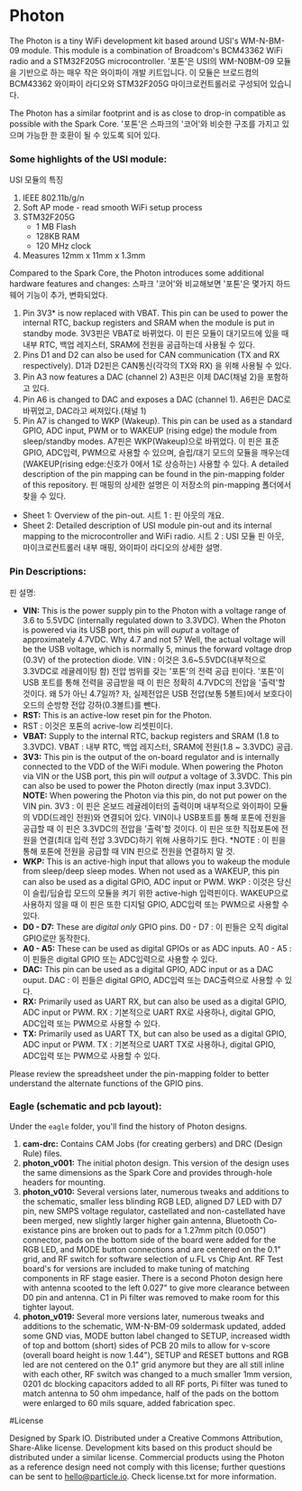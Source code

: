 # Photon

The Photon is a tiny WiFi development kit based around USI's WM-N-BM-09 module. This module is a combination of Broadcom's BCM43362 WiFi radio and a STM32F205G microcontroller.
'포톤'은 USI의 WM-N0BM-09 모듈을 기반으로 하는 매우 작은 와이파이 개발 키트입니다. 이 모듈은 브로드컴의 BCM43362 와이파이 라디오와 STM32F205G 마이크로컨트롤러로 구성되어 있습니다. 

The Photon has a similar footprint and is as close to drop-in compatible as possible with the Spark Core.
'포톤'은 스파크의 '코어'와 비슷한 구조를 가지고 있으며 가능한 한 호환이 될 수 있도록 되어 있다.

### Some highlights of the USI module:
USI 모듈의 특징

 1. IEEE 802.11b/g/n
 2. Soft AP mode - read smooth WiFi setup process
 3. STM32F205G
 	- 1 MB Flash
 	- 128KB RAM
 	- 120 MHz clock
 4. Measures 12mm x 11mm x 1.3mm

Compared to the Spark Core, the Photon introduces some additional hardware features and changes:
스파크 '코어'와 비교해보면 '포톤'은 몇가지 하드웨어 기능이 추가, 변화되었다.  

 1. Pin 3V3* is now replaced with VBAT. This pin can be used to power the internal RTC, backup registers and SRAM when the module is put in standby mode.
3V3핀은 VBAT로 바뀌었다. 이 핀은 모듈이 대기모드에 있을 때 내부 RTC, 백업 레지스터, SRAM에 전원을 공급하는데 사용될 수 있다. 
 2. Pins D1 and D2 can also be used for CAN communication (TX and RX respectively).
D1과 D2핀은 CAN통신(각각의 TX와 RX) 을 위해 사용될 수 있다. 
 3. Pin A3 now features a DAC (channel 2)
A3핀은 이제 DAC(채널 2)을 포함하고 있다.
 4. Pin A6 is changed to DAC and exposes a DAC (channel 1).
A6핀은 DAC로 바뀌었고, DAC라고 써져있다.(채널 1)
 5. Pin A7 is changed to WKP (Wakeup). This pin can be used as a standard GPIO, ADC input, PWM or to WAKEUP (rising edge) the module from sleep/standby modes.
A7핀은 WKP(Wakeup)으로 바뀌었다. 이 핀은 표준 GPIO, ADC입력, PWM으로 사용할 수 있으며, 슬립/대기 모드의 모듈을 깨우는데(WAKEUP(rising edge:신호가 0에서 1로 상승하는) 사용할 수 있다. 
A detailed description of the pin mapping can be found in the pin-mapping folder of this repository.
핀 매핑의 상세한 설명은 이 저장소의 pin-mapping 폴더에서 찾을 수 있다.
* Sheet 1: Overview of the pin-out.
시트 1 : 핀 아웃의 개요.
* Sheet 2: Detailed description of USI module pin-out and its internal mapping to the microcontroller and WiFi radio.
시트 2 : USI 모듈 핀 아웃, 마이크로컨트롤러 내부 매핑, 와이파이 라디오의 상세한 설명.

### Pin Descriptions:
핀 설명:
- **VIN:** This is the power supply pin to the Photon with a voltage range of 3.6 to 5.5VDC (internally regulated down to 3.3VDC). When the Photon is powered via its USB port, this pin will *ouput* a voltage of approximately 4.7VDC. Why 4.7 and not 5? Well, the actual voltage will be the USB voltage, which is normally 5, minus the forward voltage drop (0.3V) of the protection diode.
VIN : 이것은 3.6~5.5VDC(내부적으로 3.3VDC로 레귤레이팅 함) 전압 범위를 갖는 '포톤'의 전력 공급 핀이다. '포톤'이 USB 포트를 통해 전력을 공급받을 때 이 핀은 정확히 4.7VDC의 전압을 '출력'할 것이다. 왜 5가 아닌 4.7일까? 자, 실제전압은 USB 전압(보통 5볼트)에서 보호다이오드의 순방향 전압 강하(0.3볼트)를 뺀다.
- **RST:** This is an active-low reset pin for the Photon.
- RST : 이것은 포톤의 acrive-low 리셋핀이다.
- **VBAT:** Supply to the internal RTC, backup registers and SRAM (1.8 to 3.3VDC).
VBAT : 내부 RTC, 백업 레지스터, SRAM에 전원(1.8 ~ 3.3VDC) 공급.
- **3V3:** This pin is the output of the on-board regulator and is internally connected to the VDD of the WiFi module. When powering the Photon via VIN or the USB port, this pin will *output* a voltage of 3.3VDC. This pin can also be used to power the Photon directly (max input 3.3VDC). **NOTE:** When powering the Photon via this pin, do not put power on the VIN pin.
3V3 : 이 핀은 온보드 레귤레이터의 출력이며 내부적으로 와이파이 모듈의 VDD(드레인 전원)와 연결되어 있다. VIN이나 USB포트를 통해 포톤에 전원을 공급할 때 이 핀은 3.3VDC의 전압을 '출력'할 것이다. 이 핀은 또한 직접포톤에 전원을 연결(최대 입력 전압 3.3VDC)하기 위해 사용하기도 한다. *NOTE : 이 핀을 통해 포톤에 전원을 공급할 때 VIN 핀으로 전원을 연결하지 말 것. 
- **WKP:** This is an active-high input that allows you to wakeup the module from sleep/deep sleep modes. When not used as a WAKEUP, this pin can also be used as a digital GPIO, ADC input or PWM.
WKP : 이것은 당신이 슬립/딥슬립 모드의 모듈을 켜기 위한 active-high 입력핀이다. WAKEUP으로 사용하지 않을 때 이 핀은 또한 디지털 GPIO, ADC입력 또는 PWM으로 사용할 수 있다. 
- **D0 - D7:** These are _digital only_ GPIO pins.
D0 - D7 : 이 핀들은 오직 digital GPIO로만 동작한다. 
- **A0 - A5:** These can be used as digital GPIOs or as ADC inputs.
A0 - A5 : 이 핀들은 digital GPIO 또는 ADC입력으로 사용할 수 있다. 
- **DAC:** This pin can be used as a digital GPIO, ADC input or as a DAC ouput.
DAC : 이 핀들은 digital GPIO, ADC입력 또는 DAC출력으로 사용할 수 있다. 
- **RX:** Primarily used as UART RX, but can also be used as a digital GPIO, ADC input or PWM.
RX : 기본적으로 UART RX로 사용하나, digital GPIO, ADC입력 또는 PWM으로 사용할 수 있다. 
- **TX:** Primarily used as UART TX, but can also be used as a digital GPIO, ADC input or PWM.
TX : 기본적으로 UART TX로 사용하나, digital GPIO, ADC입력 또는 PWM으로 사용할 수 있다. 

Please review the spreadsheet under the pin-mapping folder to better understand the alternate functions of the GPIO pins.


### Eagle (schematic and pcb layout):
Under the `eagle` folder, you'll find the history of Photon designs.
 1. **cam-drc:** Contains CAM Jobs (for creating gerbers) and DRC (Design Rule) files.
 2. **photon_v001:** The initial photon design.  This version of the design uses the same dimensions as the Spark Core and provides through-hole headers for mounting.
 3. **photon_v010:** Several versions later, numerous tweaks and additions to the schematic, smaller less blinding RGB LED, aligned D7 LED with D7 pin, new SMPS voltage regulator, castellated and non-castellated have been merged, new slightly larger higher gain antenna, Bluetooth Co-existance pins are broken out to pads for a 1.27mm pitch (0.050") connector, pads on the bottom side of the board were added for the RGB LED, and MODE button connections and are centered on the 0.1" grid, and RF switch for software selection of u.FL vs Chip Ant. RF Test board's for versions are included to make tuning of matching components in RF stage easier. There is a second Photon design here with antenna scooted to the left 0.027" to give more clearance between D0 pin and antenna.  C1 in Pi filter was removed to make room for this tighter layout.
 4. **photon_v019:** Several more versions later, numerous tweaks and additions to the schematic, WM-N-BM-09 soldermask updated, added some GND vias, MODE button label changed to SETUP, increased width of top and bottom (short) sides of PCB 20 mils to allow for v-score (overall board height is now 1.44"), SETUP and RESET buttons and RGB led are not centered on the 0.1" grid anymore but they are all still inline with each other, RF switch was changed to a much smaller 1mm version, 0201 dc blocking capacitors added to all RF ports, Pi filter was tuned to match antenna to 50 ohm impedance, half of the pads on the bottom were enlarged to 60 mils square, added fabrication spec.

#License

Designed by Spark IO. Distributed under a Creative Commons Attribution, Share-Alike license.
Development kits based on this product should be distributed under a similar license.
Commercial products using the Photon as a reference design need not comply with this license; further questions can be sent to hello@particle.io.
Check license.txt for more information.
